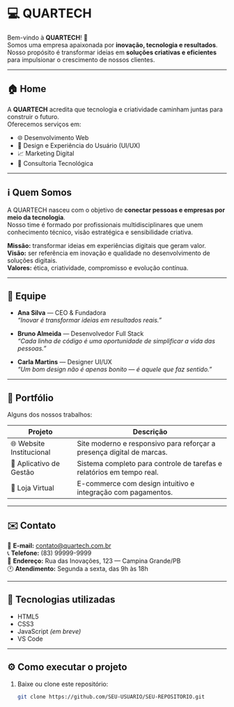 # 💻 QUARTECH

Bem-vindo à **QUARTECH**! 🚀  
Somos uma empresa apaixonada por **inovação, tecnologia e resultados**.  
Nosso propósito é transformar ideias em **soluções criativas e eficientes** para impulsionar o crescimento de nossos clientes.

---

## 🏠 Home

A **QUARTECH** acredita que tecnologia e criatividade caminham juntas para construir o futuro.  
Oferecemos serviços em:

- 🌐 Desenvolvimento Web  
- 🎨 Design e Experiência do Usuário (UI/UX)  
- 📈 Marketing Digital  
- 🧠 Consultoria Tecnológica  

---

## ℹ️ Quem Somos

A QUARTECH nasceu com o objetivo de **conectar pessoas e empresas por meio da tecnologia**.  
Nosso time é formado por profissionais multidisciplinares que unem conhecimento técnico, visão estratégica e sensibilidade criativa.

**Missão:** transformar ideias em experiências digitais que geram valor.  
**Visão:** ser referência em inovação e qualidade no desenvolvimento de soluções digitais.  
**Valores:** ética, criatividade, compromisso e evolução contínua.

---

## 👥 Equipe

- **Ana Silva** — CEO & Fundadora  
  *“Inovar é transformar ideias em resultados reais.”*  

- **Bruno Almeida** — Desenvolvedor Full Stack  
  *“Cada linha de código é uma oportunidade de simplificar a vida das pessoas.”*  

- **Carla Martins** — Designer UI/UX  
  *“Um bom design não é apenas bonito — é aquele que faz sentido.”*

---

## 💼 Portfólio

Alguns dos nossos trabalhos:

| Projeto | Descrição |
|----------|------------|
| 🌐 Website Institucional | Site moderno e responsivo para reforçar a presença digital de marcas. |
| 📱 Aplicativo de Gestão | Sistema completo para controle de tarefas e relatórios em tempo real. |
| 🛒 Loja Virtual | E-commerce com design intuitivo e integração com pagamentos. |

---

## ✉️ Contato

📧 **E-mail:** contato@quartech.com.br  
📞 **Telefone:** (83) 99999-9999  
📍 **Endereço:** Rua das Inovações, 123 — Campina Grande/PB  
🕐 **Atendimento:** Segunda a sexta, das 9h às 18h  

---

## 🧠 Tecnologias utilizadas

- HTML5  
- CSS3  
- JavaScript *(em breve)*  
- VS Code  

---

## ⚙️ Como executar o projeto

1. Baixe ou clone este repositório:
   ```bash
   git clone https://github.com/SEU-USUARIO/SEU-REPOSITORIO.git
